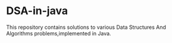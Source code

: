 # DSA-in-java
This repository contains solutions to various Data Structures And Algorithms problems,implemented in Java.
